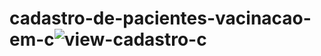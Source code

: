 # cadastro-de-pacientes-vacinacao-em-c![view-cadastro-c](https://user-images.githubusercontent.com/89087720/206878444-e940392f-0847-4d55-bc67-b371dd5ceb82.png)
